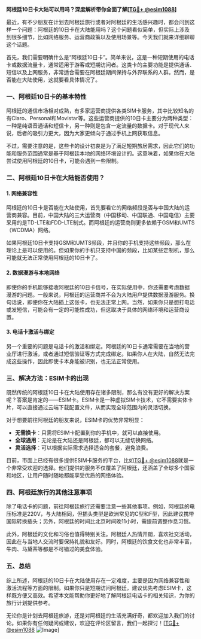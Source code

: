 **阿根廷10日卡大陆可以用吗？深度解析带你全面了解[[TG💪+ @esim1088](https://t.me/s/esim1088)]**

最近，有不少朋友在计划去阿根廷旅行或者对阿根廷的生活感兴趣时，都会问到这样一个问题：阿根廷的10日卡在大陆能用吗？这个问题看似简单，但实际上涉及到很多细节，比如网络服务、运营商政策以及使用场景等。今天我们就来详细聊聊这个话题。

首先，我们需要明确什么是“阿根廷10日卡”。简单来说，这是一种短期使用的电话卡或数据流量卡，通常适用于游客或短期访问者。这类卡的主要功能是提供通话、短信以及上网服务，非常适合需要在阿根廷期间保持与外界联系的人群。然而，是否能在大陆使用，这就要看具体情况了。

### **一、阿根廷10日卡的基本特性**

阿根廷的通信市场相对成熟，有多家运营商提供各类SIM卡服务，其中比较知名的有Claro、Personal和Movistar等。这些运营商提供的10日卡主要分为两种类型：一种是纯语音通话和短信卡，另一种则是包含一定流量的数据卡。对于现代人来说，后者的吸引力更大，因为大家更倾向于通过手机上网获取信息。

不过，需要注意的是，这些卡的设计初衷是为了满足短期旅居需求，因此它们的功能和服务范围通常是基于阿根廷本地的网络环境设计的。这意味着，如果你在大陆尝试使用阿根廷的10日卡，可能会遇到一些限制。

### **二、阿根廷10日卡在大陆能否使用？**

#### **1. 网络兼容性**
阿根廷的10日卡是否能在大陆使用，首先要看它的网络频段是否与中国大陆的运营商兼容。目前，中国大陆的三大运营商（中国移动、中国联通、中国电信）主要采用的是TD-LTE和FDD-LTE制式。而阿根廷的运营商则更多依赖于GSM和UMTS（WCDMA）网络。

如果阿根廷10日卡支持GSM和UMTS频段，并且你的手机支持这些频段，那么在理论上是可以使用的。但如果你的手机只支持中国的频段，比如某些定制机，那么可能就无法正常使用阿根廷的10日卡了。

#### **2. 数据漫游与本地网络**
即使你的手机能够接收阿根廷的10日卡信号，在实际使用中，你还需要考虑数据漫游的问题。一般来说，阿根廷的运营商并不会为大陆用户提供数据漫游服务。换句话说，即便你在大陆插上这张卡，也无法正常上网。当然，如果你只是想打电话或发短信，可能会有一定的可能性成功，但这取决于具体的网络环境和运营商设置。

#### **3. 电话卡激活与绑定**
另一个重要的问题是电话卡的激活和绑定。阿根廷的10日卡通常需要在当地的营业厅进行激活，或者通过短信验证等方式完成绑定。如果你人在大陆，自然无法完成这些操作，因此即使卡本身能被识别，也无法正常使用。

### **三、解决方法：ESIM卡的出现**

既然传统的阿根廷10日卡在大陆使用存在诸多限制，那么有没有更好的解决方案呢？答案是肯定的——ESIM卡。ESIM卡是一种虚拟SIM卡技术，它不需要实体卡片，可以直接通过云端下载配置文件，从而实现全球范围内的灵活切换。

对于想要前往阿根廷的朋友来说，ESIM卡的优势非常明显：

- **无需换卡**：只需将ESIM卡配置到你的手机中，就可以直接使用。
- **全球通用**：无论是在大陆还是阿根廷，都可以无缝切换网络。
- **灵活选择**：可以根据实际需求选择适合的套餐，避免浪费。

目前，市面上已经有很多提供ESIM卡服务的平台，比如[TG💪+ @esim1088](https://t.me/s/esim1088)就是一个非常受欢迎的选择。他们提供的服务不仅覆盖了阿根廷，还涵盖了全球多个国家和地区，让用户随时随地都能享受优质的网络体验。

### **四、阿根廷旅行的其他注意事项**

除了电话卡的问题，前往阿根廷旅行还需要注意一些其他事项。例如，阿根廷的电压标准是220V，与大陆相同，但插头类型是欧洲常见的C型和F型，因此建议携带国际转换插头；另外，阿根廷的时间比北京时间晚11小时，需提前调整作息习惯。

此外，阿根廷的文化和习俗也值得特别关注。阿根廷人热情开朗，喜欢社交活动，因此在与当地人交流时要保持礼貌和友好。同时，阿根廷的饮食文化也非常丰富，牛肉、马黛茶等都是不可错过的美食体验。

### **五、总结**

综上所述，阿根廷的10日卡在大陆使用存在一定难度，主要是因为网络兼容性和激活流程等方面的限制。如果你只是短期访问阿根廷，建议优先考虑ESIM卡，这样既方便又高效。希望本文能帮助你更好地了解阿根廷电话卡的相关知识，为你的旅行计划提供参考。

无论你是计划去阿根廷旅游，还是对阿根廷的生活充满好奇，都欢迎加入我们的讨论。如果你有任何疑问或建议，欢迎在评论区留言，我们一起探讨！[[TG💪+ @esim1088](https://t.me/s/esim1088) ![Image](https://i.postimg.cc/4NQfJmqS/Snipaste-2025-05-13-00-14-12.png)]